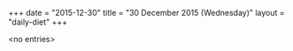+++
date = "2015-12-30"
title = "30 December 2015 (Wednesday)"
layout = "daily-diet"
+++

<p>&lt;no entries&gt;</p>